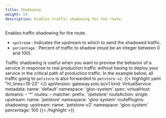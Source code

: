 ```yaml
---
title: Shadowing
weight: 54
description: Enables traffic shadowing for the route.
---
```



Enables traffic shadowing for the route.

* `upstream` : Indicates the upstream to which to send the shadowed traffic.
* `percentage` : Percent of traffic to shadow (must be an integer between 0 and 100).

Traffic shadowing is useful when you want to preview the behavior of a service in response to real production traffic without having to deploy your service
in the critical path of production traffic.
In the example below, all traffic going to `petstore` is also forwarded to `petstore-v2`.
{{< highlight yaml "hl_lines=19-23" >}}
apiVersion: gateway.solo.io/v1
kind: VirtualService
metadata:
  name: 'default'
  namespace: 'gloo-system'
spec:
  virtualHost:
    domains:
    - '*'
    routes:
    - matcher:
        prefix: '/petstore'
      routeAction:
        single:
          upstream:
            name: 'petstore'
            namespace: 'gloo-system'
      routePlugins:
        shadowing:
          upstream:
            name: 'petstore-v2'
            namespace: 'gloo-system'
          percentage: 100
{{< /highlight >}}
